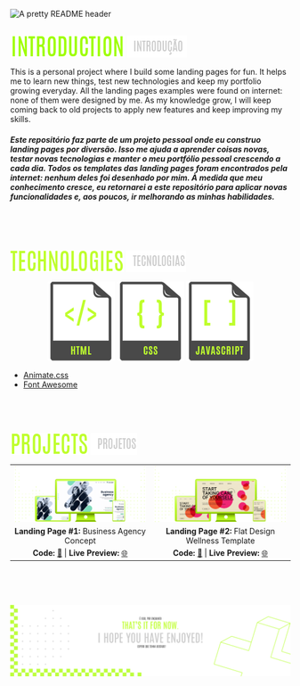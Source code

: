![A pretty README header](assets/Readme-Header.png)
<br />
<br />


![Introduction](https://github.com/malunaridev/MalunariDev/blob/master/assets/Readme-Introduction.png?raw=true) ![Introdução](https://github.com/malunaridev/MalunariDev/blob/master/assets/Readme-Introducao.png?raw=true)


This is a personal project where I build some landing pages for fun. It helps me to learn new things, test new technologies and keep my portfolio growing everyday. All the landing pages examples were found on internet: none of them were designed by me. As my knowledge grow, I will keep coming back to old projects to apply new features and keep improving my skills.

##### Este repositório faz parte de um projeto pessoal onde eu construo landing pages por diversão. Isso me ajuda a aprender coisas novas, testar novas tecnologias e manter o meu portfólio pessoal crescendo a cada dia. Todos os templates das landing pages foram encontrados pela internet: nenhum deles foi desenhado por mim. À medida que meu conhecimento cresce, eu retornarei a este repositório para aplicar novas funcionalidades e, aos poucos, ir melhorando as minhas habilidades.

<br />
<br />
<br />

![Technologies used](https://github.com/malunaridev/MalunariDev/blob/master/assets/Readme-Technologies.png?raw=true) ![Tecnologias utilizadas](https://github.com/malunaridev/MalunariDev/blob/master/assets/Readme-Tecnologias.png?raw=true)

<p align="center">
  <img src="https://github.com/malunaridev/MalunariDev/blob/master/assets/Tech-HTML.png?raw=true">
  <img src="https://github.com/malunaridev/MalunariDev/blob/master/assets/Tech-CSS.png?raw=true">
   <img src="https://github.com/malunaridev/MalunariDev/blob/master/assets/Tech-JavaScript.png?raw=true">
</p>

- [Animate.css](https://animate.style/)
- [Font Awesome](https://fontawesome.com/)

<br />
<br />
<br />

![Projects](https://github.com/malunaridev/MalunariDev/blob/master/assets/Readme-Projects.png?raw=true) ![Projetos](https://github.com/malunaridev/MalunariDev/blob/master/assets/Readme-Projetos.png?raw=true)


|         |             |    
| :-------------:|:-------------:|
| ![Landing page 1](/assets/Mockup1.png) | ![Landing page 2](./assets/Mockup2.png)  |
| **Landing Page #1:** Business Agency Concept   | **Landing Page #2:** Flat Design Wellness Template  
| **Code:** [📄](https://github.com/malunaridev/Landing-Pages-Are-Fun-01-to-20/tree/master/1-business-agency-concept) \| **Live Preview:** [🌐](https://lpaf-business-agency-concept.vercel.app/) | **Code:** [📄](https://github.com/malunaridev/Landing-Pages-Are-Fun-01-to-20/tree/master/2-flat-design-wellness-template) \| **Live Preview:** [🌐](https://lpaf-2-wellness-template.vercel.app/) 

<br />
<br />
<br />

![A pretty README footer](https://github.com/malunaridev/MalunariDev/blob/master/assets/Readme-Footer.png?raw=true)